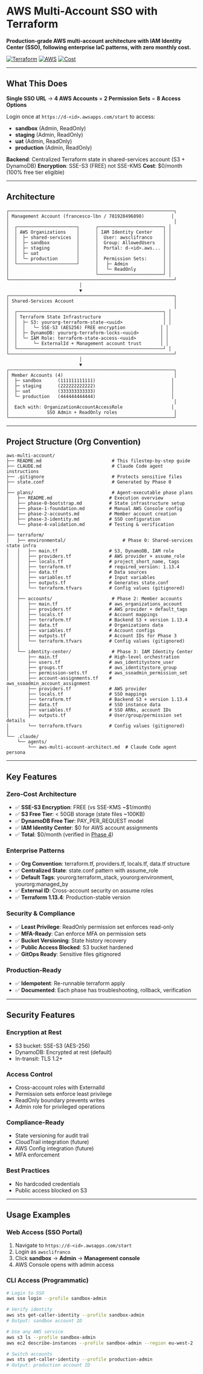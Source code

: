 # AWS Multi-Account SSO with Terraform

**Production-grade AWS multi-account architecture with IAM Identity Center (SSO), following enterprise IaC patterns, with zero monthly cost.**

[![Terraform](https://img.shields.io/badge/Terraform-1.13.4-623CE4?logo=terraform)](https://www.terraform.io/)
[![AWS](https://img.shields.io/badge/AWS-Organizations%20%7C%20IAM%20Identity%20Center-FF9900?logo=amazon-aws)](https://aws.amazon.com/)
[![Cost](https://img.shields.io/badge/Monthly%20Cost-%240-green)](plans/phase-4-validation.md#cost-verification)

---

## What This Does

**Single SSO URL** → **4 AWS Accounts** × **2 Permission Sets** = **8 Access Options**

Login once at `https://d-<id>.awsapps.com/start` to access:
- **sandbox** (Admin, ReadOnly)
- **staging** (Admin, ReadOnly)
- **uat** (Admin, ReadOnly)
- **production** (Admin, ReadOnly)

**Backend**: Centralized Terraform state in shared-services account (S3 + DynamoDB)
**Encryption**: SSE-S3 (FREE) not SSE-KMS
**Cost**: $0/month (100% free tier eligible)

---

## Architecture

```
┌─────────────────────────────────────────────────────────────┐
│ Management Account (francesco-lbn / 781928496898)          │
│                                                             │
│  ┌──────────────────────┐      ┌────────────────────────┐ │
│  │ AWS Organizations    │      │ IAM Identity Center    │ │
│  │  ├─ shared-services  │      │  User: awsclifranco    │ │
│  │  ├─ sandbox          │      │  Group: AllowedUsers   │ │
│  │  ├─ staging          │      │  Portal: d-<id>.aws... │ │
│  │  ├─ uat              │      │                        │ │
│  │  └─ production       │      │  Permission Sets:      │ │
│  └──────────────────────┘      │   ├─ Admin             │ │
│                                │   └─ ReadOnly          │ │
│                                └────────────────────────┘ │
└─────────────────────────────────────────────────────────────┘
                           │
                           ▼
┌─────────────────────────────────────────────────────────────┐
│ Shared-Services Account                                     │
│                                                             │
│  ┌──────────────────────────────────────────────────────┐ │
│  │ Terraform State Infrastructure                       │ │
│  │  ├─ S3: yourorg-terraform-state-<uuid>               │ │
│  │  │   └─ SSE-S3 (AES256) FREE encryption             │ │
│  │  ├─ DynamoDB: yourorg-terraform-locks-<uuid>        │ │
│  │  └─ IAM Role: terraform-state-access-<uuid>         │ │
│  │      └─ ExternalId + Management account trust       │ │
│  └──────────────────────────────────────────────────────┘ │
└─────────────────────────────────────────────────────────────┘
                           │
                           ▼
┌─────────────────────────────────────────────────────────────┐
│ Member Accounts (4)                                         │
│  ├─ sandbox      (111111111111)                            │
│  ├─ staging      (222222222222)                            │
│  ├─ uat          (333333333333)                            │
│  └─ production   (444444444444)                            │
│                                                             │
│  Each with: OrganizationAccountAccessRole                  │
│              SSO Admin + ReadOnly roles                     │
└─────────────────────────────────────────────────────────────┘
```

---

## Project Structure (Org Convention)

```
aws-multi-account/
├── README.md                          # This filestep-by-step guide
├── CLAUDE.md                          # Claude Code agent instructions
├── .gitignore                         # Protects sensitive files
├── state.conf                         # Generated by Phase 0
│
├── plans/                             # Agent-executable phase plans
│   ├── README.md                     # Execution overview
│   ├── phase-0-bootstrap.md          # State infrastructure setup
│   ├── phase-1-foundation.md         # Manual AWS Console config
│   ├── phase-2-accounts.md           # Member account creation
│   ├── phase-3-identity.md           # SSO configuration
│   └── phase-4-validation.md         # Testing & verification
│
├── terraform/
│   ├── environmental/                     # Phase 0: Shared-services state infra
│   │   ├── main.tf                   # S3, DynamoDB, IAM role
│   │   ├── providers.tf              # AWS provider + assume_role
│   │   ├── locals.tf                 # project_short_name, tags
│   │   ├── terraform.tf              # required_version: 1.13.4
│   │   ├── data.tf                   # Data sources
│   │   ├── variables.tf              # Input variables
│   │   ├── outputs.tf                # Generates state.conf
│   │   └── terraform.tfvars          # Config values (gitignored)
│   │
│   ├── accounts/                      # Phase 2: Member accounts
│   │   ├── main.tf                   # aws_organizations_account
│   │   ├── providers.tf              # AWS provider + default_tags
│   │   ├── locals.tf                 # Account mappings
│   │   ├── terraform.tf              # Backend S3 + version 1.13.4
│   │   ├── data.tf                   # Organizations data
│   │   ├── variables.tf              # Account configs
│   │   ├── outputs.tf                # Account IDs for Phase 3
│   │   └── terraform.tfvars          # Config values (gitignored)
│   │
│   └── identity-center/               # Phase 3: IAM Identity Center
│       ├── main.tf                   # High-level orchestration
│       ├── users.tf                  # aws_identitystore_user
│       ├── groups.tf                 # aws_identitystore_group
│       ├── permission-sets.tf        # aws_ssoadmin_permission_set
│       ├── account-assignments.tf    # aws_ssoadmin_account_assignment
│       ├── providers.tf              # AWS provider
│       ├── locals.tf                 # SSO mappings
│       ├── terraform.tf              # Backend S3 + version 1.13.4
│       ├── data.tf                   # SSO instance data
│       ├── variables.tf              # SSO ARNs, account IDs
│       ├── outputs.tf                # User/group/permission set details
│       └── terraform.tfvars          # Config values (gitignored)
│
└── .claude/
    └── agents/
        └── aws-multi-account-architect.md  # Claude Code agent persona
```

---

## Key Features

### Zero-Cost Architecture
- ✅ **SSE-S3 Encryption**: FREE (vs SSE-KMS ~$1/month)
- ✅ **S3 Free Tier**: < 50GB storage (state files ~100KB)
- ✅ **DynamoDB Free Tier**: PAY_PER_REQUEST model
- ✅ **IAM Identity Center**: $0 for AWS account assignments
- ✅ **Total**: $0/month (verified in [Phase 4](plans/phase-4-validation.md#cost-verification))

### Enterprise Patterns
- ✅ **Org Convention**: terraform.tf, providers.tf, locals.tf, data.tf structure
- ✅ **Centralized State**: state.conf pattern with assume_role
- ✅ **Default Tags**: yourorg:terraform_stack, yourorg:environment, yourorg:managed_by
- ✅ **External ID**: Cross-account security on assume roles
- ✅ **Terraform 1.13.4**: Production-stable version

### Security & Compliance
- ✅ **Least Privilege**: ReadOnly permission set enforces read-only
- ✅ **MFA-Ready**: Can enforce MFA on permission sets
- ✅ **Bucket Versioning**: State history recovery
- ✅ **Public Access Blocked**: S3 bucket hardened
- ✅ **GitOps Ready**: Sensitive files gitignored

### Production-Ready
- ✅ **Idempotent**: Re-runnable terraform apply
- ✅ **Documented**: Each phase has troubleshooting, rollback, verification

---

## Security Features

### Encryption at Rest
- S3 bucket: SSE-S3 (AES-256)
- DynamoDB: Encrypted at rest (default)
- In-transit: TLS 1.2+

### Access Control
- Cross-account roles with ExternalId
- Permission sets enforce least privilege
- ReadOnly boundary prevents writes
- Admin role for privileged operations

### Compliance-Ready
- State versioning for audit trail
- CloudTrail integration (future)
- AWS Config integration (future)
- MFA enforcement

### Best Practices
- No hardcoded credentials
- Public access blocked on S3

---

## Usage Examples

### Web Access (SSO Portal)
1. Navigate to `https://d-<id>.awsapps.com/start`
2. Login as `awsclifranco`
3. Click **sandbox** → **Admin** → **Management console**
4. AWS Console opens with admin access

### CLI Access (Programmatic)
```bash
# Login to SSO
aws sso login --profile sandbox-admin

# Verify identity
aws sts get-caller-identity --profile sandbox-admin
# Output: sandbox account ID

# Use any AWS service
aws s3 ls --profile sandbox-admin
aws ec2 describe-instances --profile sandbox-admin --region eu-west-2

# Switch accounts
aws sts get-caller-identity --profile production-admin
# Output: production account ID
```